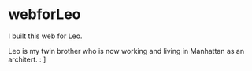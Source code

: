 webforLeo
=========

I built this web for Leo. 

Leo is my twin brother who is now working and living in Manhattan as an architert. : ]
